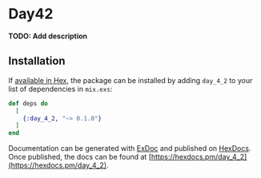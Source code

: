 # Day42

**TODO: Add description**

## Installation

If [available in Hex](https://hex.pm/docs/publish), the package can be installed
by adding `day_4_2` to your list of dependencies in `mix.exs`:

```elixir
def deps do
  [
    {:day_4_2, "~> 0.1.0"}
  ]
end
```

Documentation can be generated with [ExDoc](https://github.com/elixir-lang/ex_doc)
and published on [HexDocs](https://hexdocs.pm). Once published, the docs can
be found at [https://hexdocs.pm/day_4_2](https://hexdocs.pm/day_4_2).

